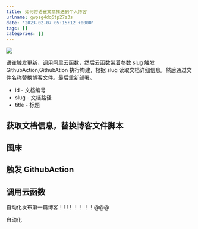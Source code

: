 ```yaml
---
title: 如何将语雀文章推送到个人博客
urlname: gwpsg4dq6tp27z3s
date: '2023-02-07 05:15:12 +0000'
tags: []
categories: []
---
```


![](https://cdn.jsdelivr.net/gh/songxingguo/songxingguo.github.io/static/images/FnzkltleXhPUw51m9l-PrmBTrNWa.png)

语雀触发更新，调用阿里云函数，然后云函数带着参数 slug 触发 GithubAction,GithubAtion 执行构建，根据 slug 读取文档详细信息，然后通过文件名称替换博客文件。最后重新部署。

- id - 文档编号
- slug - 文档路径
- title - 标题

## 获取文档信息，替换博客文件脚本

## 图床

## 触发 GithubAction

## 调用云函数

自动化发布第一篇博客！! !！！！！！@@@

自动化
